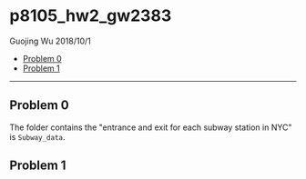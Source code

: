 p8105\_hw2\_gw2383
================
Guojing Wu
2018/10/1

-   [Problem 0](#problem-0)
-   [Problem 1](#problem-1)

------------------------------------------------------------------------

Problem 0
---------

The folder contains the "entrance and exit for each subway station in NYC" is `Subway_data`.

Problem 1
---------
